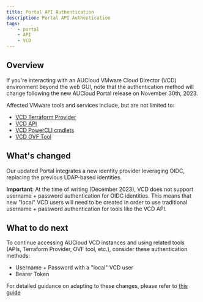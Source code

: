 ```yaml
---
title: Portal API Authentication
description: Portal API Authentication
tags:
    - portal
    - API
    - VCD
---
```


## Overview

If you're interacting with an AUCloud VMware Cloud Director (VCD) environment beyond the web GUI, note that the authentication method will change following the new AUCloud Portal release on November 30th, 2023.

Affected VMware tools and services include, but are not limited to:

- [VCD Terraform Provider](https://registry.terraform.io/providers/vmware/vcd/latest/docs)
- [VCD API](https://docs.vmware.com/en/VMware-Cloud-Director/index.html)
- [VCD PowerCLI cmdlets](https://developer.vmware.com/docs/powercli/latest/products/vmwareclouddirector/)
- [VCD OVF Tool](https://docs.vmware.com/en/VMware-Cloud-Director/10.5/VMware-Cloud-Director-Install-Configure-Upgrade-Guide/GUID-2B34775B-7C96-44F2-A9A3-D6A9D3B0CAD2.html)

## What's changed

Our updated Portal integrates a new identity provider leveraging OIDC, replacing the previous LDAP-based identities.

**Important**: At the time of writing (December 2023), VCD does not support username + password authentication for OIDC identities. This means that new "local" VCD users will need to be created in order to use traditional username + password authentication for tools like the VCD API.

## What to do next

To continue accessing AUCloud VCD instances and using related tools (APIs, Terraform Provider, OVF tool, etc.), consider these authentication methods:

- Username + Password with a "local" VCD user
- Bearer Token

For detailed guidance on adapting to these changes, please refer to [this guide](../../Platform_Services/Compute/Using_the_API_%28New%29/authentication_methods/)

